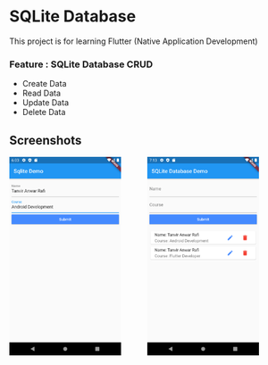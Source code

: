 # SQLite Database

This project is for learning Flutter (Native Application Development)

### Feature : SQLite Database CRUD
 - Create Data
 - Read Data
 - Update Data
 - Delete Data
 
## Screenshots

<img src="screenshots/insert.png" width="200"> &nbsp;&nbsp;&nbsp;&nbsp;&nbsp;&nbsp;&nbsp;&nbsp;&nbsp;&nbsp; <img src="screenshots/show.png" width="200"> 
